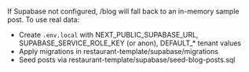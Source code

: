 If Supabase not configured, /blog will fall back to an in-memory sample post. To use real data:
- Create `.env.local` with NEXT_PUBLIC_SUPABASE_URL, SUPABASE_SERVICE_ROLE_KEY (or anon), DEFAULT_* tenant values
- Apply migrations in restaurant-template/supabase/migrations
- Seed posts via restaurant-template/supabase/seed-blog-posts.sql